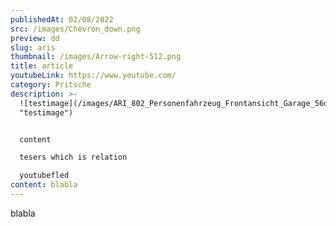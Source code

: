 ```yaml
---
publishedAt: 02/08/2022
src: /images/Chevron_down.png
preview: dd
slug: aris
thumbnail: /images/Arrow-right-512.png
title: article
youtubeLink: https://www.youtube.com/
category: Pritsche
description: >-
  ![testimage](/images/ARI_802_Personenfahrzeug_Frontansicht_Garage_56dad4380e.jpg
  "testimage")


  content

  tesers which is relation

  youtubefled
content: blabla
---
```

blabla
